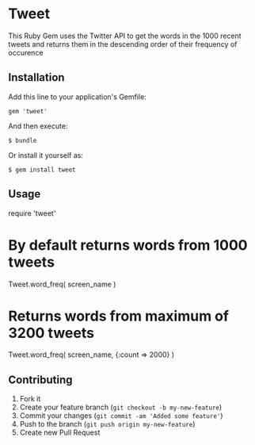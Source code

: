 # Tweet 

This Ruby Gem uses the Twitter API to get the words in the 1000 recent tweets and returns them in the descending order of their frequency of occurence


## Installation

Add this line to your application's Gemfile:

    gem 'tweet'

And then execute:

    $ bundle

Or install it yourself as:

    $ gem install tweet

## Usage

   require 'tweet'

   # By default returns words from 1000 tweets  
   Tweet.word_freq( screen_name )

   # Returns words from maximum of 3200 tweets
   Tweet.word_freq( screen_name, {:count => 2000} )

## Contributing

1. Fork it
2. Create your feature branch (`git checkout -b my-new-feature`)
3. Commit your changes (`git commit -am 'Added some feature'`)
4. Push to the branch (`git push origin my-new-feature`)
5. Create new Pull Request
